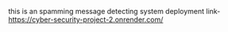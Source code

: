 this is an spamming message detecting system 
deployment link- https://cyber-security-project-2.onrender.com/
